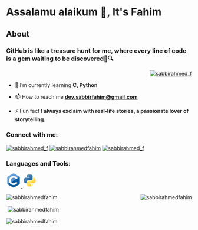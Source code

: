 # Assalamu alaikum 👋, It's Fahim
##                                                                   About
### GitHub is like a treasure hunt for me, where every line of code is a gem waiting to be discovered💎🔍


<p align="right"> <a href="https://twitter.com/sabbirahmed_f" target="blank"><img src="https://img.shields.io/twitter/follow/sabbirahmed_f?logo=twitter&style=for-the-badge" alt="sabbirahmed_f" /></a> </p>

- 🌱 I’m currently learning **C, Python**

- 📫 How to reach me **dev.sabbirfahim@gmail.com**

- ⚡ Fun fact **I always exclaim with real-life stories, a passionate lover of storytelling.**

<h3 align="left">Connect with me:</h3>
<p align="left">
<a href="https://twitter.com/sabbirahmed_f" target="blank"><img align="center" src="https://raw.githubusercontent.com/rahuldkjain/github-profile-readme-generator/master/src/images/icons/Social/twitter.svg" alt="sabbirahmed_f" height="30" width="40" /></a>
<a href="https://linkedin.com/in/sabbirahmedfahim" target="blank"><img align="center" src="https://raw.githubusercontent.com/rahuldkjain/github-profile-readme-generator/master/src/images/icons/Social/linked-in-alt.svg" alt="sabbirahmedfahim" height="30" width="40" /></a>
<a href="https://www.youtube.com/c/sabbirahmed_f" target="blank"><img align="center" src="https://raw.githubusercontent.com/rahuldkjain/github-profile-readme-generator/master/src/images/icons/Social/youtube.svg" alt="sabbirahmed_f" height="30" width="40" /></a>
</p>

<h3 align="left">Languages and Tools:</h3>
<p align="left"> <a href="https://www.cprogramming.com/" target="_blank" rel="noreferrer"> <img src="https://raw.githubusercontent.com/devicons/devicon/master/icons/c/c-original.svg" alt="c" width="40" height="40"/> </a> <a href="https://www.python.org" target="_blank" rel="noreferrer"> <img src="https://raw.githubusercontent.com/devicons/devicon/master/icons/python/python-original.svg" alt="python" width="40" height="40"/> </a> </p>

<p><img align="left" src="https://github-readme-stats.vercel.app/api/top-langs?username=sabbirahmedfahim&show_icons=true&locale=en&layout=compact" alt="sabbirahmedfahim" /></p>

<p align="right"> <img src="https://komarev.com/ghpvc/?username=sabbirahmedfahim&label=Profile%20views&color=0e75b6&style=flat" alt="sabbirahmedfahim" /> </p>

<p>&nbsp;<img align="center" src="https://github-readme-stats.vercel.app/api?username=sabbirahmedfahim&show_icons=true&locale=en" alt="sabbirahmedfahim" /></p>

<p><img align="center" src="https://github-readme-streak-stats.herokuapp.com/?user=sabbirahmedfahim&" alt="sabbirahmedfahim" /></p>

